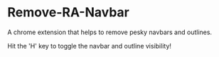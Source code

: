 # Remove-RA-Navbar
A chrome extension that helps to remove pesky navbars and outlines.

Hit the 'H' key to toggle the navbar and outline visibility!
